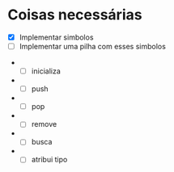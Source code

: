 # Coisas necessárias

- [X] Implementar simbolos
- [ ] Implementar uma pilha com esses simbolos
- - [ ] inicializa
- - [ ] push
- - [ ] pop
- - [ ] remove
- - [ ] busca
- - [ ] atribui tipo
